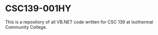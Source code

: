 # CSC139-001HY
This is a repository of all VB.NET code written for CSC 139 at Isothermal Community College.
